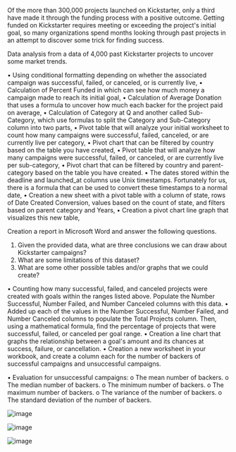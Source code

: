 Of the more than 300,000 projects launched on Kickstarter, only a third have made it through the funding process with a positive outcome.
Getting funded on Kickstarter requires meeting or exceeding the project's initial goal, so many organizations spend months looking through past projects in an attempt to discover some trick for finding success. 
 
Data analysis from a data of 4,000 past Kickstarter projects to uncover some market trends.

• Using conditional formatting depending on whether the associated campaign was successful, failed, or canceled, or is currently live,
•	Calculation of Percent Funded in which can see how much money a campaign made to reach its initial goal,
• Calculation of Average Donation that uses a formula to uncover how much each backer for the project paid on average,
• Calculation of Category at Q and another called Sub-Category, which use formulas to split the Category and Sub-Category column into two parts,
• Pivot table that will analyze your initial worksheet to count how many campaigns were successful, failed, canceled, or are currently live per category,
•	Pivot chart that can be filtered by country based on the table you have created,
•	Pivot table that will analyze how many campaigns were successful, failed, or canceled, or are currently live per sub-category,
•	Pivot chart that can be filtered by country and parent-category based on the table you have created.
•	The dates stored within the deadline and launched_at columns use Unix timestamps. Fortunately for us, there is a formula that can be used to convert these timestamps to a normal date,
•	Creation a new sheet with a pivot table with a column of state, rows of Date Created Conversion, values based on the count of state, and filters based on parent category and Years,
•	Creation a pivot chart line graph that visualizes this new table,

Creation a report in Microsoft Word and answer the following questions.
1.	Given the provided data, what are three conclusions we can draw about Kickstarter campaigns?
2.	What are some limitations of this dataset?
3.	What are some other possible tables and/or graphs that we could create?

•	Counting how many successful, failed, and canceled projects were created with goals within the ranges listed above. Populate the Number Successful, Number Failed, and Number Canceled columns with this data.
•	Added up each of the values in the Number Successful, Number Failed, and Number Canceled columns to populate the Total Projects column. Then, using a mathematical formula, find the percentage of projects that were successful, failed, or canceled per goal range.
•	Creation a line chart that graphs the relationship between a goal's amount and its chances at success, failure, or cancellation.
•	Creation a new worksheet in your workbook, and create a column each for the number of backers of successful campaigns and unsuccessful campaigns.
 
•	Evaluation for unsuccessful campaigns:
o	The mean number of backers.
o	The median number of backers.
o	The minimum number of backers.
o	The maximum number of backers.
o	The variance of the number of backers.
o	The standard deviation of the number of backers.

![image](https://user-images.githubusercontent.com/63757160/109450057-9b16e880-7a0f-11eb-8063-4a02ffa8e6e1.png)

![image](https://user-images.githubusercontent.com/63757160/109448625-05c62500-7a0c-11eb-957a-6a8e9a45df76.png)

![image](https://user-images.githubusercontent.com/63757160/109449110-3c506f80-7a0d-11eb-98bf-47562b8961cf.png)






